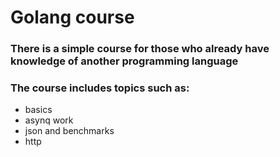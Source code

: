 # Golang course
### There is a simple course for those who already have knowledge of another programming language

### The course includes topics such as:
 - basics
 - asynq work
 - json and benchmarks
 - http